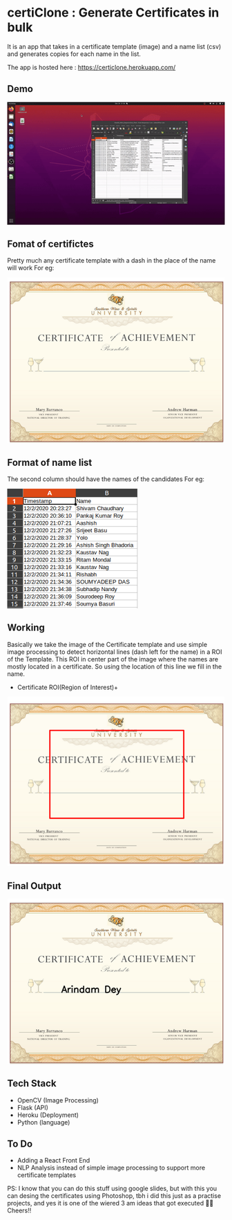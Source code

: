 # certiClone : Generate Certificates in bulk

It is an app that takes in a certificate template (image) and a name list (csv) and generates copies for each name in the list.

The app is hosted here : https://certiclone.herokuapp.com/

## Demo
![alt text](assets/ezgif.com-video-to-gif.gif)

## Fomat of certifictes
Pretty much any certificate template with a dash in the place of the name will work
For eg:

![alt text](assets/temp1.png)

## Format of name list
The second column should have the names of the candidates
For eg:

![alt text](assets/name_list.png)

## Working

Basically we take the image of the Certificate template and use simple image processing to detect horizontal lines (dash left for the name) in a ROI of the Template. This ROI in center part of the image where the names are mostly located in a certificate. So using the location of this line we fill in the name.

- Certificate ROI(Region of Interest)+

![alt text](assets/temp1roi.png)

## Final Output
![alt text](assets/Arindam_Dey.png)

## Tech Stack

- OpenCV (Image Processing)
- Flask (API)
- Heroku (Deployment)
- Python (language)

## To Do
- Adding a React Front End
- NLP Analysis instead of simple image processing to support more certificate templates

PS: I know that you can do this stuff using google slides, but with this you can desing the certificates using Photoshop, tbh i did this just as a practise projects, and yes it is one of the wiered 3 am ideas that got executed 🤣🤣 Cheers!!